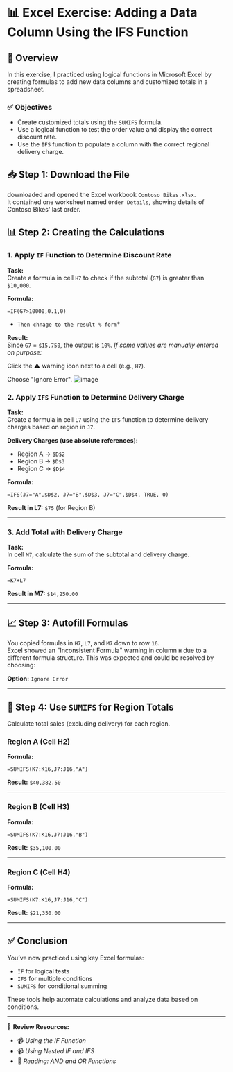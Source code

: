 
# 📊 Excel Exercise: Adding a Data Column Using the IFS Function

## 📝 Overview

In this exercise, I practiced using logical functions in Microsoft Excel by creating formulas to add new data columns and customized totals in a spreadsheet.

### ✅ Objectives

- Create customized totals using the `SUMIFS` formula.
- Use a logical function to test the order value and display the correct discount rate.
- Use the `IFS` function to populate a column with the correct regional delivery charge.



## 📥 Step 1: Download the File

downloaded and opened the Excel workbook `Contoso Bikes.xlsx`.  
It contained one worksheet named `Order Details`, showing details of Contoso Bikes' last order.


## 📊 Step 2: Creating the Calculations

### 1. Apply `IF` Function to Determine Discount Rate

**Task:**  
Create a formula in cell `H7` to check if the subtotal (`G7`) is greater than `$10,000`.

**Formula:**
```excel
=IF(G7>10000,0.1,0)
```
* `Then chnage to the result % form`*
  
**Result:**  
Since `G7` = `$15,750`, the output is `10%`.
*If some values are manually entered on purpose:*

Click the ⚠️ warning icon next to a cell (e.g., `H7`).

Choose "Ignore Error".
![image](https://github.com/user-attachments/assets/fdc3c888-0551-491a-af5a-486bf599742a)


### 2. Apply `IFS` Function to Determine Delivery Charge

**Task:**  
Create a formula in cell `L7` using the `IFS` function to determine delivery charges based on region in `J7`.

**Delivery Charges (use absolute references):**

- Region A → `$D$2`
- Region B → `$D$3`
- Region C → `$D$4`

**Formula:**
```excel
=IFS(J7="A",$D$2, J7="B",$D$3, J7="C",$D$4, TRUE, 0)
```

**Result in L7:** `$75` (for Region B)

---

### 3. Add Total with Delivery Charge

**Task:**  
In cell `M7`, calculate the sum of the subtotal and delivery charge.

**Formula:**
```excel
=K7+L7
```

**Result in M7:** `$14,250.00`

---

## 📈 Step 3: Autofill Formulas

You copied formulas in `H7`, `L7`, and `M7` down to row `16`.  
Excel showed an "Inconsistent Formula" warning in column `H` due to a different formula structure. This was expected and could be resolved by choosing:

**Option:** `Ignore Error`

---

## 🔢 Step 4: Use `SUMIFS` for Region Totals

Calculate total sales (excluding delivery) for each region.

### Region A (Cell H2)

**Formula:**
```excel
=SUMIFS(K7:K16,J7:J16,"A")
```

**Result:** `$40,382.50`

---

### Region B (Cell H3)

**Formula:**
```excel
=SUMIFS(K7:K16,J7:J16,"B")
```

**Result:** `$35,100.00`

---

### Region C (Cell H4)

**Formula:**
```excel
=SUMIFS(K7:K16,J7:J16,"C")
```

**Result:** `$21,350.00`

---

## ✅ Conclusion

You’ve now practiced using key Excel formulas:

- `IF` for logical tests
- `IFS` for multiple conditions
- `SUMIFS` for conditional summing

These tools help automate calculations and analyze data based on conditions.

---

🔁 **Review Resources:**

- 📹 *Using the IF Function*
- 📹 *Using Nested IF and IFS*
- 📘 *Reading: AND and OR Functions*


